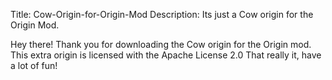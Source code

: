 Title: Cow-Origin-for-Origin-Mod
Description: Its just a Cow origin for the Origin Mod.

Hey there! Thank you for downloading the Cow origin for the Origin mod.
This extra origin is licensed with the Apache License 2.0
That really it, have a lot of fun!
